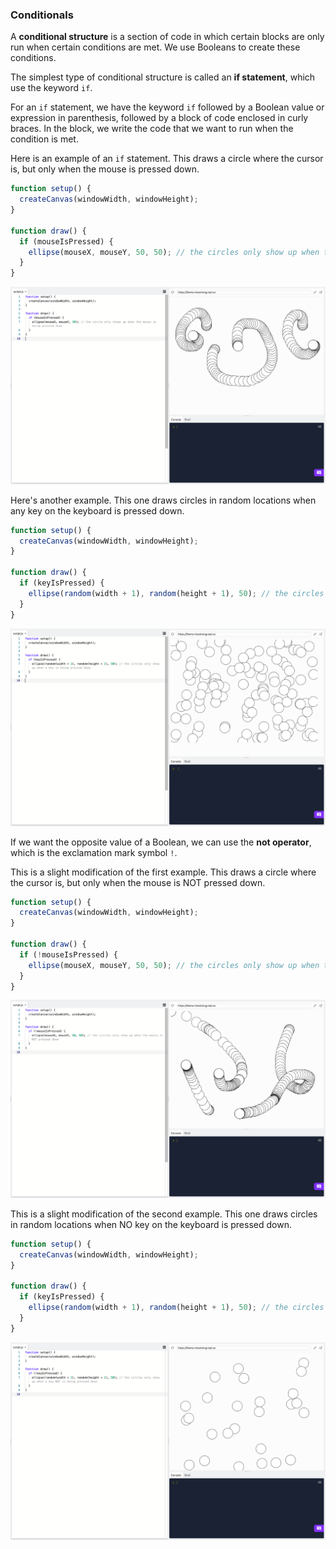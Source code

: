 ### Conditionals

A **conditional structure** is a section of code in which certain blocks are only run when certain conditions are met. We use Booleans to create these conditions.

The simplest type of conditional structure is called an **if statement**, which use the keyword `if`.

For an `if` statement, we have the keyword `if` followed by a Boolean value or expression in parenthesis, followed by a block of code enclosed in curly braces. In the block, we write the code that we want to run when the condition is met. 

Here is an example of an `if` statement. This draws a circle where the cursor is, but only when the mouse is pressed down.

```js
function setup() {
  createCanvas(windowWidth, windowHeight);
}

function draw() {
  if (mouseIsPressed) { 
    ellipse(mouseX, mouseY, 50, 50); // the circles only show up when the mouse is pressed down
  }
}
```

![](../../Images/Conditional1.png)

Here's another example. This one draws circles in random locations when any key on the keyboard is pressed down.

```js
function setup() {
  createCanvas(windowWidth, windowHeight);
}

function draw() {
  if (keyIsPressed) { 
    ellipse(random(width + 1), random(height + 1), 50); // the circles only show up when a key is being pressed down
  }
}
```

![](../../Images/Conditional2.png)

If we want the opposite value of a Boolean, we can use the **not operator**, which is the exclamation mark symbol `!`.

This is a slight modification of the first example. This draws a circle where the cursor is, but only when the mouse is NOT pressed down.

```js
function setup() {
  createCanvas(windowWidth, windowHeight);
}

function draw() {
  if (!mouseIsPressed) { 
    ellipse(mouseX, mouseY, 50, 50); // the circles only show up when the mouse is NOT pressed down
  }
}
```

![](../../Images/Conditional3.png)

This is a slight modification of the second example. This one draws circles in random locations when NO key on the keyboard is pressed down.

```js
function setup() {
  createCanvas(windowWidth, windowHeight);
}

function draw() {
  if (keyIsPressed) { 
    ellipse(random(width + 1), random(height + 1), 50); // the circles only show up when a key is NOT being pressed down
  }
}
```

![](../../Images/Conditional_4.png)
